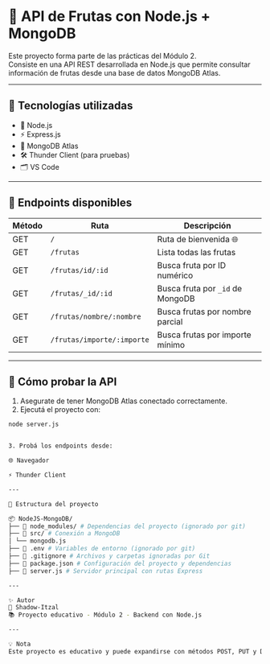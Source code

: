 # 🍉 API de Frutas con Node.js + MongoDB

Este proyecto forma parte de las prácticas del Módulo 2.  
Consiste en una API REST desarrollada en Node.js que permite consultar información de frutas desde una base de datos MongoDB Atlas.

---

## 🧰 Tecnologías utilizadas

- 🔧 Node.js
- ⚡ Express.js
- 🍃 MongoDB Atlas
- 🛠️ Thunder Client (para pruebas)
- 🗂️ VS Code

---

## 🧪 Endpoints disponibles

| Método | Ruta                        | Descripción                                  |
|--------|-----------------------------|----------------------------------------------|
| GET    | `/`                         | Ruta de bienvenida 🌐                        |
| GET    | `/frutas`                   | Lista todas las frutas                       |
| GET    | `/frutas/id/:id`            | Busca fruta por ID numérico                  |
| GET    | `/frutas/_id/:id`           | Busca fruta por `_id` de MongoDB             |
| GET    | `/frutas/nombre/:nombre`    | Busca frutas por nombre parcial              |
| GET    | `/frutas/importe/:importe`  | Busca frutas por importe mínimo              |

---

## 🧪 Cómo probar la API

1. Asegurate de tener MongoDB Atlas conectado correctamente.
2. Ejecutá el proyecto con:

```bash
node server.js


3. Probá los endpoints desde:

🌐 Navegador

⚡ Thunder Client

---

📁 Estructura del proyecto

📦 NodeJS-MongoDB/
├── 📁 node_modules/ # Dependencias del proyecto (ignorado por git)
├── 📁 src/ # Conexión a MongoDB
│ └── mongodb.js
├── 📄 .env # Variables de entorno (ignorado por git)
├── 📄 .gitignore # Archivos y carpetas ignoradas por Git
├── 📄 package.json # Configuración del proyecto y dependencias
├── 📄 server.js # Servidor principal con rutas Express

---

✨ Autor
📛 Shadow-Itzal
📚 Proyecto educativo - Módulo 2 - Backend con Node.js

---

💡 Nota
Este proyecto es educativo y puede expandirse con métodos POST, PUT y DELETE para manejo completo de frutas 🍍🍓🍊.